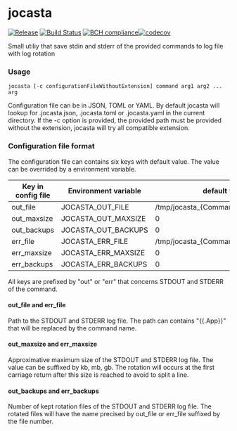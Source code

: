 # jocasta 
[![Release](https://img.shields.io/github/release/marema31/jocasta.svg?style=for-the-badge)](https://github.com/marema31/jocasta/releases/latest)
[![Build Status](https://travis-ci.com/marema31/jocasta.svg?branch=master)](https://travis-ci.com/marema31/jocasta) [![BCH compliance](https://bettercodehub.com/edge/badge/marema31/jocasta?branch=master)](https://bettercodehub.com/)[![codecov](https://codecov.io/gh/marema31/jocasta/branch/master/graph/badge.svg)](https://codecov.io/gh/marema31/jocasta)

Small utiliy that save stdin and stderr of the provided commands to log file with log rotation

### Usage

```jocasta [-c configurationFileWithoutExtension] command arg1 arg2 ... arg```

Configuration file can be in JSON, TOML or YAML. By default jocasta will lookup for .jocasta.json, .jocasta.toml or .jocasta.yaml in the current directory. If the -c option is provided, the provided path must be provided without the  extension, jocasta will try all compatible extension.

### Configuration file format

The configuration file can contains six keys with default value. The value can be overrided by a environment variable.

Key in config file | Environment variable | default value
-------------------|----------------------|--------------
out_file | JOCASTA_OUT_FILE | /tmp/jocasta_{CommandName}_stdout.log
out_maxsize | JOCASTA_OUT_MAXSIZE| 0
out_backups | JOCASTA_OUT_BACKUPS | 0 
err_file | JOCASTA_ERR_FILE | /tmp/jocasta_{CommandName}_stderr.log
err_maxsize | JOCASTA_ERR_MAXSIZE| 0
err_backups | JOCASTA_ERR_BACKUPS | 0 

All keys are prefixed by "out" or "err" that concerns STDOUT and STDERR of the command.

#### out_file and err_file

Path to the STDOUT and STDERR log file. The path can contains "{{.App}}" that will be replaced by the command name.

#### out_maxsize and err_maxsize

Approximative maximum size of the STDOUT and STDERR log file. The value can be suffixed by kb, mb, gb. The rotation will occurs at the first carriage return after this size is reached to avoid to split a line.

#### out_backups and err_backups

Number of kept rotation files of the STDOUT and STDERR log file. The rotated files will have the name precised by out_file or err_file suffixed by the file number.

